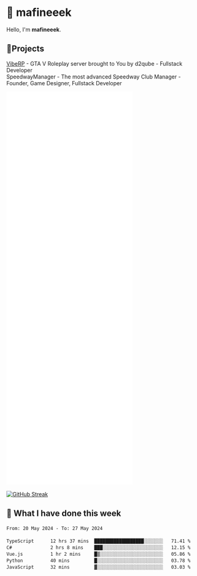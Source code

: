 # 👋 mafineeek
Hello, I'm **mafineeek**.

## 📝Projects

[VibeRP](https://v-rp.pl) - GTA V Roleplay server brought to You by d2qube - Fullstack Developer<br/>
SpeedwayManager - The most advanced Speedway Club Manager - Founder, Game Designer, Fullstack Developer


![](./github-metrics.svg)

[![GitHub Streak](https://streak-stats.demolab.com/?user=mafineeek)](https://git.io/streak-stats)

## 📰 What I have done this week
<!--START_SECTION:waka-->

```txt
From: 20 May 2024 - To: 27 May 2024

TypeScript      12 hrs 37 mins  ██████████████████░░░░░░░   71.41 %
C#              2 hrs 8 mins    ███░░░░░░░░░░░░░░░░░░░░░░   12.15 %
Vue.js          1 hr 2 mins     █▒░░░░░░░░░░░░░░░░░░░░░░░   05.86 %
Python          40 mins         █░░░░░░░░░░░░░░░░░░░░░░░░   03.78 %
JavaScript      32 mins         ▓░░░░░░░░░░░░░░░░░░░░░░░░   03.03 %
```

<!--END_SECTION:waka-->
